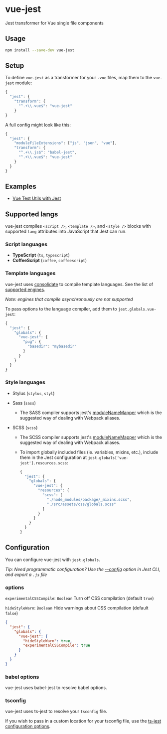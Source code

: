 # vue-jest

Jest transformer for Vue single file components

## Usage

```bash
npm install --save-dev vue-jest
```

## Setup

To define `vue-jest` as a transformer for your `.vue` files, map them to the `vue-jest` module:

```js
{
  "jest": {
    "transform": {
      "^.+\\.vue$": "vue-jest"
    }
}
```

A full config might look like this:

```js
{
  "jest": {
    "moduleFileExtensions": ["js", "json", "vue"],
    "transform": {
      "^.+\\.js$": "babel-jest",
      "^.+\\.vue$": "vue-jest"
    }
  }
}
```

## Examples

- [Vue Test Utils with Jest](https://github.com/eddyerburgh/vue-test-utils-jest-example)

## Supported langs

vue-jest compiles `<script />`, `<template />`, and `<style />` blocks with supported `lang` attributes into JavaScript that Jest can run.

### Script languages

- **TypeScript** (`ts`, `typescript`)
- **CoffeeScript** (`coffee`, `coffeescript`)

### Template languages

vue-jest uses [consolidate](https://github.com/tj/consolidate.js/) to compile template languages. See the list of [supported engines](https://github.com/tj/consolidate.js/#supported-template-engines).

_Note: engines that compile asynchronously are not supported_

To pass options to the language compiler, add them to `jest.globals.vue-jest`:

```js
{
  "jest": {
    "globals": {
      "vue-jest": {
        "pug": {
          "basedir": "mybasedir"
        }
      }
    }
  }
}
```

### Style languages

- Stylus (`stylus`, `styl`)
- Sass (`sass`)
  - The SASS compiler supports jest's [moduleNameMapper](https://facebook.github.io/jest/docs/en/configuration.html#modulenamemapper-object-string-string) which is the suggested way of dealing with Webpack aliases.
- SCSS (`scss`)

  - The SCSS compiler supports jest's [moduleNameMapper](https://facebook.github.io/jest/docs/en/configuration.html#modulenamemapper-object-string-string) which is the suggested way of dealing with Webpack aliases.
  - To import globally included files (ie. variables, mixins, etc.), include them in the Jest configuration at `jest.globals['vue-jest'].resources.scss`:

    ```js
    {
      "jest": {
        "globals": {
          "vue-jest": {
            "resources": {
              "scss": [
                "./node_modules/package/_mixins.scss",
                "./src/assets/css/globals.scss"
              ]
            }
          }
        }
      }
    }
    ```

## Configuration

You can configure vue-jest with `jest.globals`.

_Tip: Need programmatic configuration? Use the [--config](https://jestjs.io/docs/en/cli.html#config-path) option in Jest CLI, and export a `.js` file_

### options

`experimentalCSSCompile`: `Boolean` Turn off CSS compilation (default `true`)

`hideStyleWarn`: `Boolean` Hide warnings about CSS compilation (default `false`)

```json
{
  "jest": {
    "globals": {
      "vue-jest": {
        "hideStyleWarn": true,
        "experimentalCSSCompile": true
      }
    }
  }
}
```

### babel options

vue-jest uses babel-jest to resolve babel options.

### tsconfig

vue-jest uses ts-jest to resolve your `tsconfig` file.

If you wish to pass in a custom location for your tsconfig file, use the [ts-jest configuration options](https://kulshekhar.github.io/ts-jest/user/config/#options).
